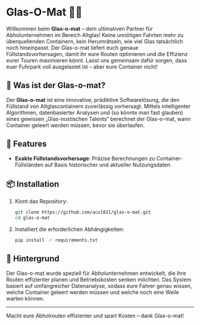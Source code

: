 # Glas-O-Mat 🍾🤖

Willkommen beim **Glas-o-mat** – dem ultimativen Partner für Abholunternehmen im Bereich Altglas!
Keine unnötigen Fahrten mehr zu überquellenden Containern, kein Herumrätseln, wie viel Glas
tatsächlich noch hineinpasst. Der Glas-o-mat liefert euch genaue Füllstandsvorhersagen, damit ihr
eure Routen optimieren und die Effizienz eurer Touren maximieren könnt. Lasst uns gemeinsam dafür
sorgen, dass euer Fuhrpark voll ausgelastet ist – aber eure Container nicht!

## 🧐 Was ist der Glas-o-mat?

Der **Glas-o-mat** ist eine innovative, prädiktive Softwarelösung, die den
Füllstand von Altglascontainern zuverlässig vorhersagt. Mittels intelligenter Algorithmen,
datenbasierter Analysen und (so könnte man fast glauben) eines gewissen „Glas-nostischen Talents“
berechnet der Glas-o-mat, wann Container geleert werden müssen, bevor sie überlaufen.

## 🚀 Features

- **Exakte Füllstandsvorhersage**: Präzise Berechnungen zu Container-Füllständen auf Basis
  historischer und aktueller Nutzungsdaten.

## 📦 Installation

1. Klont das Repository:
   ```bash
   git clone https://github.com/acul021/glas-o-mat.git
   cd glas-o-mat
   ```

2. Installiert die erforderlichen Abhängigkeiten:
   ```bash
   pip install -r requirements.txt
   ```


## 📖 Hintergrund

Der Glas-o-mat wurde speziell für Abholunternehmen entwickelt, die ihre Routen effizienter planen
und Betriebskosten senken möchten. Das System basiert auf umfangreicher Datenanalyse, sodass eure
Fahrer genau wissen, welche Container geleert werden müssen und welche noch eine Weile warten
können.

---

Macht eure Abholrouten effizienter und spart Kosten – dank Glas-o-mat!

